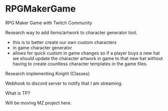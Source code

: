 # RPGMakerGame
RPG Maker Game with Twitch Community


Research way to add items/artwork to character generator tool.
- this is to better create our own custom characters
- in game character generator
- allows for quick custom in game changes so if a player buys a new hat we should update the character artwork in game to that new hat without having to create countless character templates in the game files.

Research implementing Knight (Classes)

Webhook to discord server to notify that I am streaming.

What is TP?

Will be moving MZ project here. 
